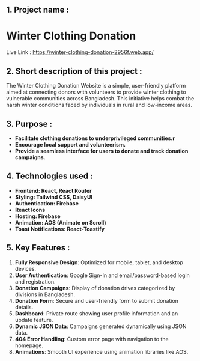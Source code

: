 
## 1. Project name :
# Winter Clothing Donation
Live Link : https://winter-clothing-donation-2956f.web.app/


## 2. Short description of this project :

The Winter Clothing Donation Website is a simple, user-friendly platform aimed at connecting donors with volunteers to provide winter clothing to vulnerable communities across Bangladesh. This initiative helps combat the harsh winter conditions faced by individuals in rural and low-income areas.

## 3. Purpose :

* **Facilitate clothing donations to underprivileged communities.r** 
* **Encourage local support and volunteerism.** 
* **Provide a seamless interface for users to donate and track donation campaigns.** 


## 4. Technologies used :

* **Frontend: React, React Router** 
* **Styling: Tailwind CSS, DaisyUI**
* **Authentication: Firebase**
* **React Icons**
* **Hosting: Firebase**
* **Animation: AOS (Animate on Scroll)**
* **Toast Notifications: React-Toastify**


## 5. Key Features :

1. **Fully Responsive Design**: Optimized for mobile, tablet, and desktop devices.
2. **User Authentication**: Google Sign-In and email/password-based login and registration.
3. **Donation Campaigns**: Display of donation drives categorized by divisions in Bangladesh.
4. **Donation Form**: Secure and user-friendly form to submit donation details.
5. **Dashboard**: Private route showing user profile information and an update feature.
6. **Dynamic JSON Data**: Campaigns generated dynamically using JSON data.
7. **404 Error Handling**: Custom error page with navigation to the homepage.
8. **Animations**: Smooth UI experience using animation libraries like AOS.









